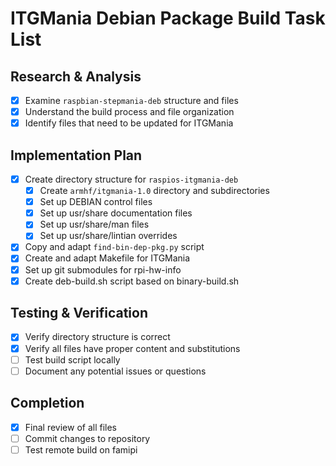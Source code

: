 # ITGMania Debian Package Build Task List

## Research & Analysis
- [x] Examine `raspbian-stepmania-deb` structure and files
- [x] Understand the build process and file organization
- [x] Identify files that need to be updated for ITGMania

## Implementation Plan
- [x] Create directory structure for `raspios-itgmania-deb`
  - [x] Create `armhf/itgmania-1.0` directory and subdirectories
  - [x] Set up DEBIAN control files
  - [x] Set up usr/share documentation files
  - [x] Set up usr/share/man files
  - [x] Set up usr/share/lintian overrides
- [x] Copy and adapt `find-bin-dep-pkg.py` script
- [x] Create and adapt Makefile for ITGMania
- [x] Set up git submodules for rpi-hw-info
- [x] Create deb-build.sh script based on binary-build.sh

## Testing & Verification
- [x] Verify directory structure is correct
- [x] Verify all files have proper content and substitutions
- [ ] Test build script locally
- [ ] Document any potential issues or questions

## Completion
- [x] Final review of all files
- [ ] Commit changes to repository
- [ ] Test remote build on famipi 